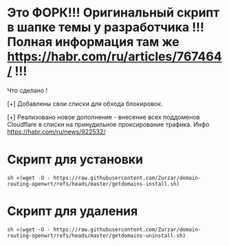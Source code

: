 Это ФОРК!!! Оригинальный скрипт в шапке темы у разработчика !!! Полная информация там же https://habr.com/ru/articles/767464/ !!!
==============================================================

Что сделано !

[+] Добавлены свои списки для обхода блокировок.

[+] Реализовано новое дополнение - внесение всех поддоменов Cloudflare в списки на принудильное проксирование трафика. Инфо https://habr.com/ru/news/922532/ 


# Скрипт для установки
```
sh <(wget -O - https://raw.githubusercontent.com/Zurzar/domain-routing-openwrt/refs/heads/master/getdomains-install.sh)
```

# Скрипт для удаления
```
sh <(wget -O - https://raw.githubusercontent.com/Zurzar/domain-routing-openwrt/refs/heads/master/getdomains-uninstall.sh)
```
